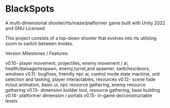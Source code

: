 # BlackSpots
A multi-dimensional shooter/rts/maze/platformer game built with Unity 2022 and GNU Licensed

This project consists of a top-down shooter that evolves into rts utilizing zoom to switch between modes.

Version Milestones / Features:

v0.10- player movement, projectiles, enemy movement / ai, health/damage/respawn, enemy,turret,and spawner, switches/doors, windows
v0.11- bugfixes, friendly npc ai, control mode state machine, unit selection and tasking, player interactables, resources
v0.12- scene fade in/out animation, basic ui, npc resource gathering, enemy resource gathering
v0.13- dimension builder tool, resource gathering, base building
v0.14- platformer dimension / portals
v0.15- in-game de/constructable levels
